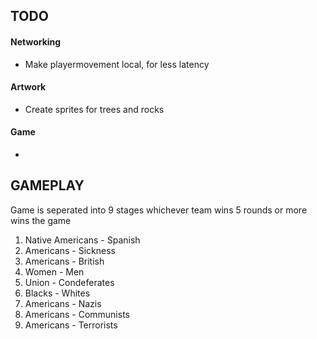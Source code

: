 ## TODO

#### Networking
* Make playermovement local, for less latency

#### Artwork
* Create sprites for trees and rocks

#### Game
*





## GAMEPLAY

Game is seperated into 9 stages whichever team wins 5 rounds or more wins the game
1. Native Americans - Spanish
2. Americans - Sickness
3. Americans - British
4. Women - Men
5. Union - Condeferates
6. Blacks - Whites
7. Americans - Nazis
8. Americans - Communists
9. Americans - Terrorists
